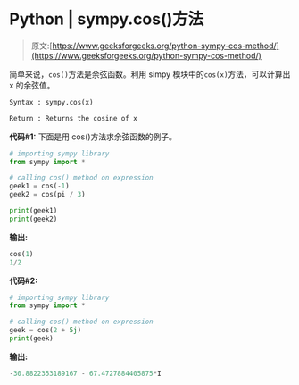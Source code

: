 # Python | sympy.cos()方法

> 原文:[https://www.geeksforgeeks.org/python-sympy-cos-method/](https://www.geeksforgeeks.org/python-sympy-cos-method/)

简单来说，`cos()`方法是余弦函数。利用 simpy 模块中的`cos(x)`方法，可以计算出 x 的余弦值。

```py
Syntax : sympy.cos(x)

Return : Returns the cosine of x 
```

**代码#1:**
下面是用 cos()方法求余弦函数的例子。

```py
# importing sympy library
from sympy import *

# calling cos() method on expression
geek1 = cos(-1)
geek2 = cos(pi / 3)

print(geek1)
print(geek2)
```

**输出:**

```py
cos(1)
1/2

```

**代码#2:**

```py
# importing sympy library
from sympy import *

# calling cos() method on expression
geek = cos(2 + 5j)
print(geek)
```

**输出:**

```py
-30.8822353189167 - 67.4727884405875*I
```